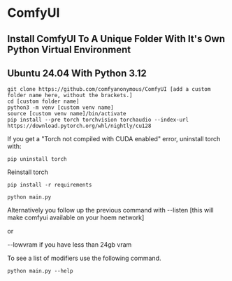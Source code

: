 # ComfyUI
## Install ComfyUI To A Unique Folder With It's Own Python Virtual Environment
## Ubuntu 24.04 With Python 3.12
```
git clone https://github.com/comfyanonymous/ComfyUI [add a custom folder name here, without the brackets.]
cd [custom folder name]
python3 -m venv [custom venv name]
source [custom venv name]/bin/activate
pip install --pre torch torchvision torchaudio --index-url https://download.pytorch.org/whl/nightly/cu128
```

If you get a "Torch not compiled with CUDA enabled" error, uninstall torch with:
```
pip uninstall torch
```
Reinstall torch
```
pip install -r requirements

python main.py
```
Alternatively you follow up the previous command with --listen [this will make comfyui available on your hoem network]

or

--lowvram if you have less than 24gb vram

To see a list of modifiers use the following command.
```
python main.py --help
```

